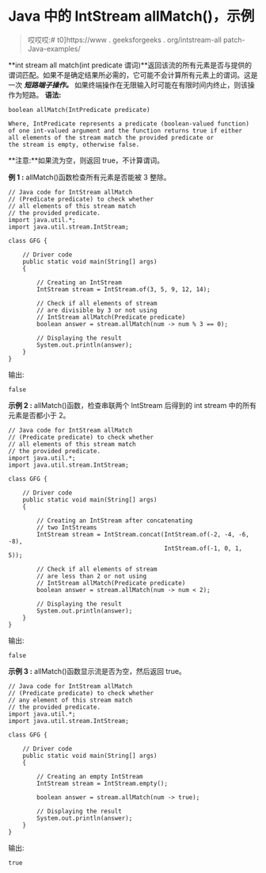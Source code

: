 # Java 中的 IntStream allMatch()，示例

> 哎哎哎:# t0]https://www . geeksforgeeks . org/intstream-all patch-Java-examples/

**int stream all match(int predicate 谓词)**返回该流的所有元素是否与提供的谓词匹配。如果不是确定结果所必需的，它可能不会计算所有元素上的谓词。这是一次 ***短路端子操作。*** 如果终端操作在无限输入时可能在有限时间内终止，则该操作为短路。
**语法:**

```
boolean allMatch(IntPredicate predicate)

Where, IntPredicate represents a predicate (boolean-valued function)
of one int-valued argument and the function returns true if either
all elements of the stream match the provided predicate or 
the stream is empty, otherwise false.

```

**注意:**如果流为空，则返回 true，不计算谓词。

**例 1 :** allMatch()函数检查所有元素是否能被 3 整除。

```
// Java code for IntStream allMatch
// (Predicate predicate) to check whether
// all elements of this stream match
// the provided predicate.
import java.util.*;
import java.util.stream.IntStream;

class GFG {

    // Driver code
    public static void main(String[] args)
    {

        // Creating an IntStream
        IntStream stream = IntStream.of(3, 5, 9, 12, 14);

        // Check if all elements of stream
        // are divisible by 3 or not using
        // IntStream allMatch(Predicate predicate)
        boolean answer = stream.allMatch(num -> num % 3 == 0);

        // Displaying the result
        System.out.println(answer);
    }
}
```

输出:

```
false

```

**示例 2 :** allMatch()函数，检查串联两个 IntStream 后得到的 int stream 中的所有元素是否都小于 2。

```
// Java code for IntStream allMatch
// (Predicate predicate) to check whether
// all elements of this stream match
// the provided predicate.
import java.util.*;
import java.util.stream.IntStream;

class GFG {

    // Driver code
    public static void main(String[] args)
    {

        // Creating an IntStream after concatenating
        // two IntStreams
        IntStream stream = IntStream.concat(IntStream.of(-2, -4, -6, -8),
                                            IntStream.of(-1, 0, 1, 5));

        // Check if all elements of stream
        // are less than 2 or not using
        // IntStream allMatch(Predicate predicate)
        boolean answer = stream.allMatch(num -> num < 2);

        // Displaying the result
        System.out.println(answer);
    }
}
```

输出:

```
false

```

**示例 3 :** allMatch()函数显示流是否为空，然后返回 true。

```
// Java code for IntStream allMatch
// (Predicate predicate) to check whether
// any element of this stream match
// the provided predicate.
import java.util.*;
import java.util.stream.IntStream;

class GFG {

    // Driver code
    public static void main(String[] args)
    {

        // Creating an empty IntStream
        IntStream stream = IntStream.empty();

        boolean answer = stream.allMatch(num -> true);

        // Displaying the result
        System.out.println(answer);
    }
}
```

输出:

```
true

```